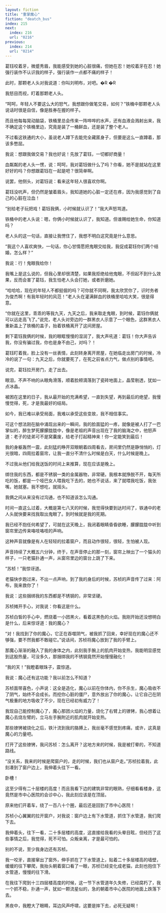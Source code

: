 ```yaml
---
layout: fiction
title: "重掌魔心"
fiction: "deatch_bus"
index: 215
next:
  index: 216
  url: "0216"
previous:
  index: 214
  url: "0214"
---
```

葛钰咬着牙，微蹙秀眉，我能感受到她的心脏很痛，但她在忍！她咬着牙在忍！她强行装作不认识我的样子，强行装作一点都不痛的样子！

此时，那颗老人头对我说道：你叫刘明布，对吧。�R �R

我怒目而视，盯着那颗老人头。

“呵呵，年轻人不要这么大的怒气，我想跟你做笔交易，如何？”铁桶中那颗老人头说话时很是自信，像是胜券在握的样子。

而且他每每晃动脑袋，铁桶里总会传来一阵哗哗的水声，还有血液会溅射出来，我不确定这个铁桶里边，究竟是装了一桶鲜血，还是装了整个老人。

不过看这铁通的大小，虽说老人蹲下去能完全藏匿身子，但要是这么一直蹲着，那该多憋屈。

我说：想跟我做交易？我也好说！先放了葛钰，一切都好商量！

血粼粼的老人头一愣，说：呵呵，我对葛钰做什么了吗？你看，她不是就站在这里好好的吗？你想跟葛钰在一起是吧？很简单啊。

说罢，他侧头，对葛钰说：看来这年轻人很喜欢你啊。

葛钰没吭声，但仍然是皱着眉头，我知道她的心脏一定还在疼，因为我感觉到了自己的心脏在泣血！

“别给老子玩把戏！葛钰我俩，小时候就认识了！”我大声怒骂道。

铁桶中的老人头说：嗯，你俩小时候就认识了，我知道。但谁赐给她生命，你知道吗？

老人头的这一句话，直接让我愣住了，我想不明白这究竟是什么意思。

“我这个人喜欢爽快，一句话，你心甘情愿把鬼眼交给我，我促成葛钰你们两个结婚，怎么样？”

我说：行！鬼眼我给你！

我嘴上是这么说的，但我心里却很清楚，如果我拒绝给他鬼眼，不但起不到什么效果，反而会害了葛钰，我生怕老人头会打她，或者折磨她。

“哈哈哈，现在的年轻人不都挺倔的吗？可你就不同啊，我太欣赏你了，识时务者为俊杰啊！有我年轻时的风范！”老人头在灌满鲜血的铁桶里哈哈大笑，很是得意。

“你就在这里，乖乖的等我九天，九天之后，我来取走鬼眼，到时候，葛钰你俩就可以远走高飞了。”说完，老人头对旁边的一群黑衣人示意了一个眼色，这群黑衣人重新盖上了铁桶的盖子，抬着铁桶离开了这间房屋。

剩下葛钰我俩的时候，我的眼眶慢慢的湿润了，我大声吼道：葛钰！你大声告诉我，你没有骗过我，你也是身不由己，对吗？！

葛钰盯着我，脸上没有一丝表情，此刻转身离开房屋，在她临走出房门的时候，冷冷的说了一句：九天之后，你就要死了，在死之前省点力气，做点别的事情吧。

说完，葛钰拉开房门，走了出去。

眼泪，不声不响的从眼角滑落，顺着脸颊滴落到了瓷砖地面上，晶莹剔透，犹如一点冰晶。

被困在这里的日子，我从最开始的充满希望，一直到失望，再到最后的绝望，我慢慢觉得，死，才是我最好的结局。

如今，我已难以承受局面，我难以承受这些变故，我不相信事实。

可这个想法刚在脑中涌现出来的一瞬间，我的脸面猛的一疼，就像是被人打了一巴掌似的，醉生梦死朦朦胧胧中，像是老祖的声音出现在了我的脑海之中，他怒声道：老子的徒弟可不是窝囊废，给老子打起精神来！你一定能笑到最后！

我的身躯轰然一震，此刻猛的睁开双眼朝着四周看去，房间里仍然是静悄悄的，灯光很暗，四周拉着窗帘，让我一直分不清什么时候是白天，什么时候是晚上。

不过我从他们给我送饭的时间上来推算，现在应该是晚上。

绑住我的东西，都是不锈钢一类的金属器物，非常硬。我根本就挣脱不开，每天所吃的饭，都是一个哑巴女人喂我吃下去的，她也不说话，来了就喂我吃饭，我张嘴，她就塞。我不想吃，就摇头。

我俩之间从来没有过沟通，也不知道该怎么沟通。

时间一直这么过着，大概是第七八天的时候，我觉得快要到达时间了，铁通中的老人头就快要来找我取出鬼眼了。到时候就是我的死期。

我已经不抱任何希望了，可就在这天晚上，我闭着眼睛昏昏欲睡，朦朦胧胧中听到窗帘里边传来咯吱咯吱的声响。

这种声音就像是有人在轻轻的拉着窗户，而且动作很轻，很轻，生怕被人现。

声音持续了大概五六分钟，终于，在声音停止的那一刻，窗帘上映出了一个猫头的样子，一只老猫扑通一声，从窗帘里边的窗台上跳了下来。

“苏桢！”我惊讶道。

老猫快步跑过来，不出一点声响，到了我的身后的时候，苏桢的声音传了过来：阿布，我来救你了！

我说：这些捆绑我的东西都是不锈钢的，非常坚硬。

苏桢摊开手心，对我说：你看这是什么。

苏桢白皙的手心中，燃烧着一小团黑火，看着这黑色的火焰。我刚开始还没想明白是什么，后来惊讶道：我的魔心？

“对！我找到了你的魔心，它正在吞噬阴气，被我抓了回来，幸好现在的魔心还不够强，要不然我都不敢碰它。”说话间，苏桢将魔心放到了我的手臂上。

那魔心渐渐的融入了我的身体之内，此刻我手腕上的肌肉开始变热，我能明显感觉到这股热量，可没多久，那捆绑我的不锈钢竟然开始慢慢融化！

“我的天！”我瞪着眼珠子，震惊道。

我说：魔心还有这功能？我以前怎么不知道？

苏桢面带喜色，小声说：这全是造化，魔心以前在你体内，你不杀生，魔心吸收不了阴气，始终不会成长。而挖你心脏的僵尸，意外放出了你的魔心，让它自己在阴气极重的地方吸收了不少，现在已经初有威力了！

我现自己能控制魔心了，魔心那团火焰的力量，烧化了右臂上的镣铐，我心想着让魔心去烧左臂的，立马左手腕附近的肌肉就开始变热。

那些镣铐被烧化之后，铁汁流到我的胳膊上，我丝毫不感觉到疼痛，或许，这真是魔心的力量吧。

打开了这些镣铐，我问苏桢：怎么离开？这地方来的时候，我是被打晕的，不知道路线。

“没关系，我来的时候是爬窗户的，走的时候，我们也从窗户走。”苏桢拉着我，此刻凑到了窗户边上，我伸着头往下一看。

卧槽！

这至少得有二十层楼的高度！而且我看下边的建筑非常的眼熟，仔细看看楼身，这竟然是市中心医院的会诊中心，我此刻应该是在顶层。

原来他们开着车，绕了一百八十个圈，最后还是回到了市中心医院！

苏桢小心翼翼的拉开窗户，对我说：窗户边上有下水管道，抓住下水管道，我们爬下去。

我伸着头，往下一看，二十多层楼的高度，这直接给我看的头晕目眩，但经历了这些事情之后，我觉得，死不可怕。众叛亲离，才是最可怕的。

别的不说，至少我身边还有苏桢。

我一咬牙，直接窜出了窗外，伸手抓在了下水管道上，贴着二十多层楼高的墙壁，缓缓的往下攀爬，我抬头朝着窗口看了一眼，苏桢已经变化成老猫，此刻也抱住下水管道，慢慢的往下滑。

在我往下爬到十三四层楼高度的时候，这一节下水管道年久失修，已经腐朽了，我一个抓不稳，扑通一声，犹如一颗流星似的，急的朝着市中心医院的地面上跌落下去。

黑夜中，我瞪大了眼睛，耳边风声呼啸，这要是摔下去，必死无疑啊！